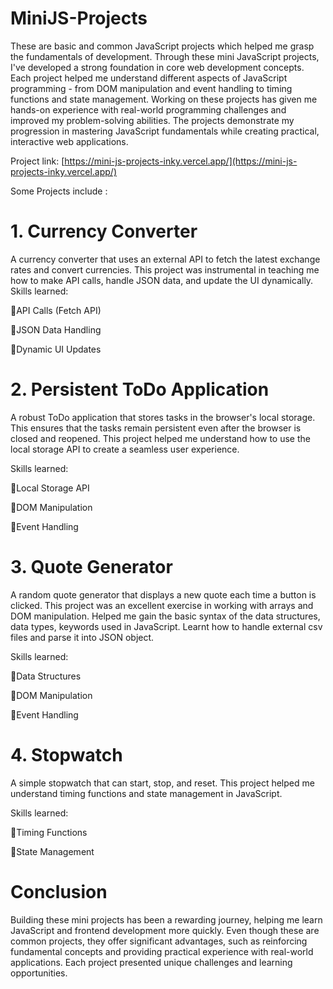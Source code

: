 # MiniJS-Projects
These are basic and common JavaScript projects which helped me grasp the fundamentals of development. Through these mini JavaScript projects, I've developed a strong foundation in core web development concepts. Each project helped me understand different aspects of JavaScript programming - from DOM manipulation and event handling to timing functions and state management. Working on these projects has given me hands-on experience with real-world programming challenges and improved my problem-solving abilities. The projects demonstrate my progression in mastering JavaScript fundamentals while creating practical, interactive web applications.

Project link: [https://mini-js-projects-inky.vercel.app/](https://mini-js-projects-inky.vercel.app/)

Some Projects include : 

# 1. Currency Converter

A currency converter that uses an external API to fetch the latest exchange rates and convert currencies. This project was instrumental in teaching me how to make API calls, handle JSON data, and update the UI dynamically.
Skills learned:

  🎯API Calls (Fetch API)
  
  🎯JSON Data Handling
  
  🎯Dynamic UI Updates

  # 2. Persistent ToDo Application
  
A robust ToDo application that stores tasks in the browser's local storage. This ensures that the tasks remain persistent even after the browser is closed and reopened. This project helped me understand how to use the local storage API to create a seamless user experience.

Skills learned:

🎯Local Storage API

🎯DOM Manipulation

🎯Event Handling

# 3. Quote Generator

A random quote generator that displays a new quote each time a button is clicked. This project was an excellent exercise in working with arrays and DOM manipulation. Helped me gain the basic syntax of the data structures, data types, keywords used in JavaScript. Learnt how to handle external csv files and parse it into JSON object.

Skills learned:

🎯Data Structures

🎯DOM Manipulation

🎯Event Handling

# 4. Stopwatch

A simple stopwatch that can start, stop, and reset. This project helped me understand timing functions and state management in JavaScript.

Skills learned:

🎯Timing Functions

🎯State Management

# Conclusion

Building these mini projects has been a rewarding journey, helping me learn JavaScript and frontend development more quickly. Even though these are common projects, they offer significant advantages, such as reinforcing fundamental concepts and providing practical experience with real-world applications. Each project presented unique challenges and learning opportunities.
